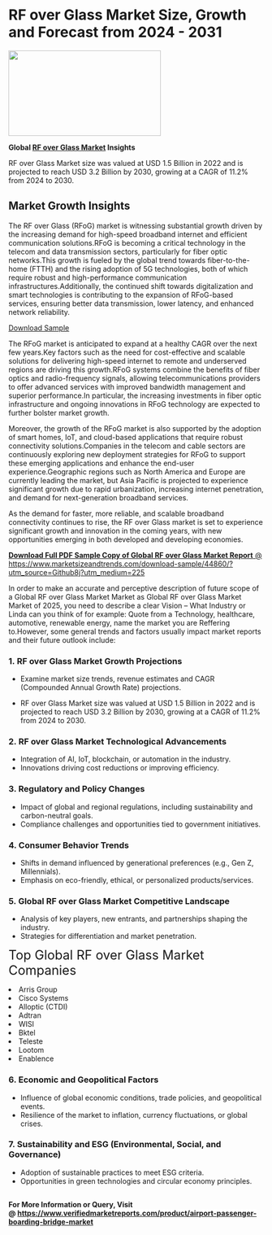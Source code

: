 <H1>RF over Glass Market Size, Growth and Forecast from 2024 - 2031</H1><img class="aligncenter size-medium wp-image-584254" src="https://thirdeyenews.in/wp-content/uploads/2024/09/Global-Market-Research-300x168.jpeg" alt="" width="300" height="168" /><p><strong>Global&nbsp;<a href="https://www.marketsizeandtrends.com/download-sample/44860/?utm_source=Github8j?utm_medium=225">RF over Glass Market</a> Insights</strong></p><p>RF over Glass Market size was valued at USD 1.5 Billion in 2022 and is projected to reach USD 3.2 Billion by 2030, growing at a CAGR of 11.2% from 2024 to 2030.</p><p><h2>Market Growth Insights</h2> <p>The RF over Glass (RFoG) market is witnessing substantial growth driven by the increasing demand for high-speed broadband internet and efficient communication solutions.RFoG is becoming a critical technology in the telecom and data transmission sectors, particularly for fiber optic networks.This growth is fueled by the global trend towards fiber-to-the-home (FTTH) and the rising adoption of 5G technologies, both of which require robust and high-performance communication infrastructures.Additionally, the continued shift towards digitalization and smart technologies is contributing to the expansion of RFoG-based services, ensuring better data transmission, lower latency, and enhanced network reliability.</p> <p><a href="#">Download Sample</a></p> <p>The RFoG market is anticipated to expand at a healthy CAGR over the next few years.Key factors such as the need for cost-effective and scalable solutions for delivering high-speed internet to remote and underserved regions are driving this growth.RFoG systems combine the benefits of fiber optics and radio-frequency signals, allowing telecommunications providers to offer advanced services with improved bandwidth management and superior performance.In particular, the increasing investments in fiber optic infrastructure and ongoing innovations in RFoG technology are expected to further bolster market growth.</p> <p>Moreover, the growth of the RFoG market is also supported by the adoption of smart homes, IoT, and cloud-based applications that require robust connectivity solutions.Companies in the telecom and cable sectors are continuously exploring new deployment strategies for RFoG to support these emerging applications and enhance the end-user experience.Geographic regions such as North America and Europe are currently leading the market, but Asia Pacific is projected to experience significant growth due to rapid urbanization, increasing internet penetration, and demand for next-generation broadband services.</p> <p>As the demand for faster, more reliable, and scalable broadband connectivity continues to rise, the RF over Glass market is set to experience significant growth and innovation in the coming years, with new opportunities emerging in both developed and developing economies.</p> <p><a href="#"></p><p><span class=""><strong>Download Full PDF Sample Copy of Global RF over Glass Market Report</strong> @ <a href="https://www.marketsizeandtrends.com/download-sample/44860/?utm_source=Github8j?utm_medium=225" target="_blank">https://www.marketsizeandtrends.com/download-sample/44860/?utm_source=Github8j?utm_medium=225</a></span></p><p>In order to make an accurate and perceptive description of future scope of a Global&nbsp;RF over Glass Market Market as Global&nbsp;RF over Glass Market Market of 2025, you need to describe a clear Vision &ndash; What Industry or Linda can you think of for example: Quote from a Technology, healthcare, automotive, renewable energy, name the market you are Reffering to.However, some general trends and factors usually impact market reports and their future outlook include:</p><h3>1.&nbsp;<strong>RF over Glass Market Growth Projections</strong></h3><ul><li>Examine market size trends, revenue estimates and CAGR (Compounded Annual Growth Rate) projections.</li><li><p>RF over Glass Market size was valued at USD 1.5 Billion in 2022 and is projected to reach USD 3.2 Billion by 2030, growing at a CAGR of 11.2% from 2024 to 2030.</p></li></ul><h3>2.&nbsp;<strong>RF over Glass Market Technological Advancements</strong></h3><ul><li>Integration of AI, IoT, blockchain, or automation in the industry.</li><li>Innovations driving cost reductions or improving efficiency.</li></ul><h3>3.&nbsp;<strong>Regulatory and Policy Changes</strong></h3><ul><li>Impact of global and regional regulations, including sustainability and carbon-neutral goals.</li><li>Compliance challenges and opportunities tied to government initiatives.</li></ul><h3>4.&nbsp;<strong>Consumer Behavior Trends</strong></h3><ul><li>Shifts in demand influenced by generational preferences (e.g., Gen Z, Millennials).</li><li>Emphasis on eco-friendly, ethical, or personalized products/services.</li></ul><h3>5.&nbsp;<strong>Global RF over Glass Market Competitive Landscape</strong></h3><ul><li>Analysis of key players, new entrants, and partnerships shaping the industry.</li><li>Strategies for differentiation and market penetration.</li></ul><p data-pm-slice="1 1 []"><span style="color: inherit; font-family: inherit; font-size: 25px;">Top Global RF over Glass Market Companies</span></p><div class="" data-test-id=""><p><li>Arris Group</li><li> Cisco Systems</li><li> Alloptic (CTDI)</li><li> Adtran</li><li> WISI</li><li> Bktel</li><li> Teleste</li><li> Lootom</li><li> Enablence</li></p></div><h3>6.&nbsp;<strong>Economic and Geopolitical Factors</strong></h3><ul><li>Influence of global economic conditions, trade policies, and geopolitical events.</li><li>Resilience of the market to inflation, currency fluctuations, or global crises.</li></ul><h3>7.&nbsp;<strong>Sustainability and ESG (Environmental, Social, and Governance)</strong></h3><ul><li>Adoption of sustainable practices to meet ESG criteria.</li><li>Opportunities in green technologies and circular economy principles.</li></ul><h2><strong style="font-size: 14px;">For More Information or Query, Visit @&nbsp;</strong><a style="background-color: #ffffff; font-size: 14px;" href="https://www.marketsizeandtrends.com/report/rf-over-glass-market/" target="_blank">https://www.verifiedmarketreports.com/product/airport-passenger-boarding-bridge-market</a></h2>